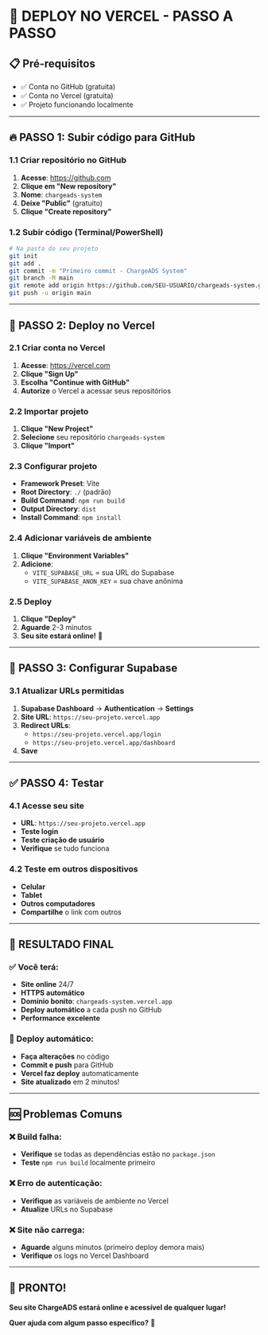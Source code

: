 # 🚀 DEPLOY NO VERCEL - PASSO A PASSO

## 📋 Pré-requisitos
- ✅ Conta no GitHub (gratuita)
- ✅ Conta no Vercel (gratuita)
- ✅ Projeto funcionando localmente

---

## 🔥 PASSO 1: Subir código para GitHub

### 1.1 Criar repositório no GitHub
1. **Acesse**: https://github.com
2. **Clique em "New repository"**
3. **Nome**: `chargeads-system`
4. **Deixe "Public"** (gratuito)
5. **Clique "Create repository"**

### 1.2 Subir código (Terminal/PowerShell)
```bash
# Na pasta do seu projeto
git init
git add .
git commit -m "Primeiro commit - ChargeADS System"
git branch -M main
git remote add origin https://github.com/SEU-USUARIO/chargeads-system.git
git push -u origin main
```

---

## 🚀 PASSO 2: Deploy no Vercel

### 2.1 Criar conta no Vercel
1. **Acesse**: https://vercel.com
2. **Clique "Sign Up"**
3. **Escolha "Continue with GitHub"**
4. **Autorize** o Vercel a acessar seus repositórios

### 2.2 Importar projeto
1. **Clique "New Project"**
2. **Selecione** seu repositório `chargeads-system`
3. **Clique "Import"**

### 2.3 Configurar projeto
- **Framework Preset**: Vite
- **Root Directory**: `./` (padrão)
- **Build Command**: `npm run build`
- **Output Directory**: `dist`
- **Install Command**: `npm install`

### 2.4 Adicionar variáveis de ambiente
1. **Clique "Environment Variables"**
2. **Adicione**:
   - `VITE_SUPABASE_URL` = sua URL do Supabase
   - `VITE_SUPABASE_ANON_KEY` = sua chave anônima

### 2.5 Deploy
1. **Clique "Deploy"**
2. **Aguarde** 2-3 minutos
3. **Seu site estará online!** 🎉

---

## 🔧 PASSO 3: Configurar Supabase

### 3.1 Atualizar URLs permitidas
1. **Supabase Dashboard** → **Authentication** → **Settings**
2. **Site URL**: `https://seu-projeto.vercel.app`
3. **Redirect URLs**: 
   - `https://seu-projeto.vercel.app/login`
   - `https://seu-projeto.vercel.app/dashboard`
4. **Save**

---

## ✅ PASSO 4: Testar

### 4.1 Acesse seu site
- **URL**: `https://seu-projeto.vercel.app`
- **Teste login**
- **Teste criação de usuário**
- **Verifique** se tudo funciona

### 4.2 Teste em outros dispositivos
- **Celular**
- **Tablet**
- **Outros computadores**
- **Compartilhe** o link com outros

---

## 🎯 RESULTADO FINAL

### ✅ Você terá:
- **Site online** 24/7
- **HTTPS automático**
- **Domínio bonito**: `chargeads-system.vercel.app`
- **Deploy automático** a cada push no GitHub
- **Performance excelente**

### 🔄 Deploy automático:
- **Faça alterações** no código
- **Commit e push** para GitHub
- **Vercel faz deploy** automaticamente
- **Site atualizado** em 2 minutos!

---

## 🆘 Problemas Comuns

### ❌ Build falha:
- **Verifique** se todas as dependências estão no `package.json`
- **Teste** `npm run build` localmente primeiro

### ❌ Erro de autenticação:
- **Verifique** as variáveis de ambiente no Vercel
- **Atualize** URLs no Supabase

### ❌ Site não carrega:
- **Aguarde** alguns minutos (primeiro deploy demora mais)
- **Verifique** os logs no Vercel Dashboard

---

## 🎉 PRONTO!

**Seu site ChargeADS estará online e acessível de qualquer lugar!**

**Quer ajuda com algum passo específico?** 🤖
